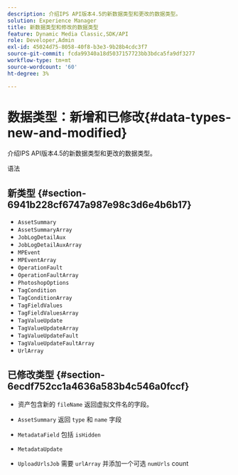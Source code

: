 ```yaml
---
description: 介绍IPS API版本4.5的新数据类型和更改的数据类型。
solution: Experience Manager
title: 新数据类型和修改的数据类型
feature: Dynamic Media Classic,SDK/API
role: Developer,Admin
exl-id: 45024d75-8058-40f8-b3e3-9b28b4cdc3f7
source-git-commit: fcda99340a18d5037157723bb3bdca5fa9df3277
workflow-type: tm+mt
source-wordcount: '60'
ht-degree: 3%

---
```


# 数据类型：新增和已修改{#data-types-new-and-modified}

介绍IPS API版本4.5的新数据类型和更改的数据类型。

语法

## 新类型 {#section-6941b228cf6747a987e98c3d6e4b6b17}

* `AssetSummary`
* `AssetSummaryArray`
* `JobLogDetailAux`
* `JobLogDetailAuxArray`
* `MPEvent`
* `MPEventArray`
* `OperationFault`
* `OperationFaultArray`
* `PhotoshopOptions`
* `TagCondition`
* `TagConditionArray`
* `TagFieldValues`
* `TagFieldValuesArray`
* `TagValueUpdate`
* `TagValueUpdateArray`
* `TagValueUpdateFault`
* `TagValueUpdateFaultArray`
* `UrlArray`

## 已修改类型 {#section-6ecdf752cc1a4636a583b4c546a0fccf}

* 资产包含新的 `fileName` 返回虚拟文件名的字段。
* `AssetSummary` 返回 `type` 和 `name` 字段

* `MetadataField` 包括 `isHidden`

* `MetadataUpdate`
* `UploadUrlsJob` 需要 `urlArray` 并添加一个可选 `numUrls` count
